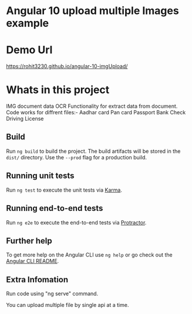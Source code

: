 # Angular 10 upload multiple Images example

# Demo Url
https://rohit3230.github.io/angular-10-imgUpload/

# Whats in this project
IMG document data OCR Functionality for extract data from document.
Code works for diffrent files:-
Aadhar card
Pan card
Passport
Bank Check
Driving License

## Build

Run `ng build` to build the project. The build artifacts will be stored in the `dist/` directory. Use the `--prod` flag for a production build.

## Running unit tests

Run `ng test` to execute the unit tests via [Karma](https://karma-runner.github.io).

## Running end-to-end tests

Run `ng e2e` to execute the end-to-end tests via [Protractor](http://www.protractortest.org/).

## Further help

To get more help on the Angular CLI use `ng help` or go check out the [Angular CLI README](https://github.com/angular/angular-cli/blob/master/README.md).

## Extra Infomation
Run code using "ng serve" command.

You can upload multiple file by single api at a time.